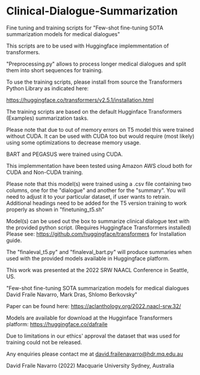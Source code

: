 # Clinical-Dialogue-Summarization
Fine tuning and training scripts for "Few-shot fine-tuning SOTA summarization models for medical dialogues"


This scripts are to be used with Huggingface implemmentation of transformers.

"Preprocessing.py" allows to process longer medical dialogues and split them into short sequences for training.

To use the training scripts, please install from source the Transformers Python Library as indicated here:

https://huggingface.co/transformers/v2.5.1/installation.html 

The training scripts are based on the default  Hugginface Transformers (Examples) summarization tasks. 

Please note that due to out of memory errors on T5 model this were trained without CUDA. It can be used with CUDA too but would require (most likely) using some optimizations to decrease memory usage.

BART and PEGASUS were trained using CUDA.

This implemmentation have been tested using Amazon AWS cloud both for CUDA and Non-CUDA training.

Please note that this model(s) were trained using a .csv file containing two columns, one for the "dialogue" and another for the "summary". You will need to adjust it to your particular dataset, if user wants to retrain. Additional headings need to be added for the T5 version training to work properly as shown in "finetuning_t5.sh"

Model(s) can be used out the box to summarize clinical dialogue text with the provided python script. (Requires Huggingface Transformers installed) Please see: https://github.com/huggingface/transformers for Installation guide.

The "finaleval_t5.py" and "finaleval_bart.py" will produce summaries when used with the provided models available in Huggingface platform.

This work was presented at the 2022 SRW NAACL Conference in Seattle, US. 

"Few-shot fine-tuning SOTA summarization models for medical dialogues
David Fraile Navarro, Mark Dras, Shlomo Berkovsky"

Paper can be found here: https://aclanthology.org/2022.naacl-srw.32/ 

Models are available for download at the Hugginface Transformers platform:
https://huggingface.co/dafraile 

Due to limitations in our ethics' approval the dataset that was used for training could not be released.


Any enquiries please contact me at david.frailenavarro@hdr.mq.edu.au 


David Fraile Navarro (2022)
Macquarie University
Sydney, Australia


